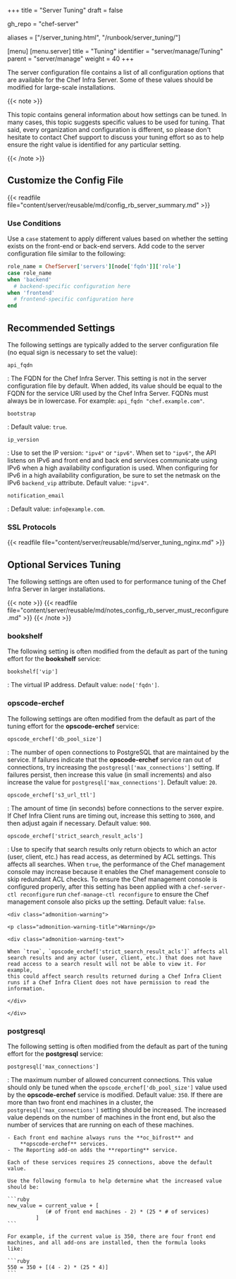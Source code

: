+++
title = "Server Tuning"
draft = false

gh_repo = "chef-server"

aliases = ["/server_tuning.html", "/runbook/server_tuning/"]

[menu]
  [menu.server]
    title = "Tuning"
    identifier = "server/manage/Tuning"
    parent = "server/manage"
    weight = 40
+++

The server configuration file contains a list of all configuration
options that are available for the Chef Infra Server. Some of these
values should be modified for large-scale installations.

{{< note >}}

This topic contains general information about how settings can be tuned.
In many cases, this topic suggests specific values to be used for
tuning. That said, every organization and configuration is different, so
please don't hesitate to contact Chef support to discuss your tuning
effort so as to help ensure the right value is identified for any
particular setting.

{{< /note >}}

## Customize the Config File

{{< readfile file="content/server/reusable/md/config_rb_server_summary.md" >}}

### Use Conditions

Use a `case` statement to apply different values based on whether the
setting exists on the front-end or back-end servers. Add code to the
server configuration file similar to the following:

```ruby
role_name = ChefServer['servers'][node['fqdn']]['role']
case role_name
when 'backend'
  # backend-specific configuration here
when 'frontend'
  # frontend-specific configuration here
end
```

## Recommended Settings

The following settings are typically added to the server configuration
file (no equal sign is necessary to set the value):

`api_fqdn`

:   The FQDN for the Chef Infra Server. This setting is not in the
    server configuration file by default. When added, its value should
    be equal to the FQDN for the service URI used by the Chef Infra
    Server. FQDNs must always be in lowercase.
    For example: `api_fqdn "chef.example.com"`.

`bootstrap`

:   Default value: `true`.

`ip_version`

:   Use to set the IP version: `"ipv4"` or `"ipv6"`. When set to
    `"ipv6"`, the API listens on IPv6 and front end and back end
    services communicate using IPv6 when a high availability configuration
    is used. When configuring for IPv6 in a high availability
    configuration, be sure to set the netmask on the IPv6 `backend_vip`
    attribute. Default value: `"ipv4"`.

`notification_email`

:   Default value: `info@example.com`.

### SSL Protocols

{{< readfile file="content/server/reusable/md/server_tuning_nginx.md" >}}

## Optional Services Tuning

The following settings are often used to for performance tuning of the
Chef Infra Server in larger installations.

{{< note >}}
{{< readfile file="content/server/reusable/md/notes_config_rb_server_must_reconfigure.md" >}}
{{< /note >}}

### bookshelf

The following setting is often modified from the default as part of the
tuning effort for the **bookshelf** service:

`bookshelf['vip']`

:   The virtual IP address. Default value: `node['fqdn']`.

### opscode-erchef

The following settings are often modified from the default as part of
the tuning effort for the **opscode-erchef** service:

`opscode_erchef['db_pool_size']`

:   The number of open connections to PostgreSQL that are maintained by
    the service. If failures indicate that the **opscode-erchef**
    service ran out of connections, try increasing the
    `postgresql['max_connections']` setting. If failures persist, then
    increase this value (in small increments) and also increase the
    value for `postgresql['max_connections']`. Default value: `20`.

`opscode_erchef['s3_url_ttl']`

:   The amount of time (in seconds) before connections to the server
    expire. If Chef Infra Client runs are timing out, increase this
    setting to `3600`, and then adjust again if necessary. Default
    value: `900`.

`opscode_erchef['strict_search_result_acls']`

:   Use to specify that search results only return objects to which an actor
    (user, client, etc.) has read access, as determined by ACL settings.
    This affects all searches. When `true`, the performance of the Chef
    management console may increase because it enables the Chef management
    console to skip redundant ACL checks. To ensure the Chef management
    console is configured properly, after this setting has been applied with
    a `chef-server-ctl reconfigure` run `chef-manage-ctl reconfigure` to
    ensure the Chef management console also picks up the setting. Default
    value: `false`.

    <div class="admonition-warning">

    <p class="admonition-warning-title">Warning</p>

    <div class="admonition-warning-text">

    When `true`, `opscode_erchef['strict_search_result_acls']` affects all
    search results and any actor (user, client, etc.) that does not have
    read access to a search result will not be able to view it. For example,
    this could affect search results returned during a Chef Infra Client
    runs if a Chef Infra Client does not have permission to read the
    information.

    </div>

    </div>

### postgresql

The following setting is often modified from the default as part of the tuning effort for the **postgresql** service:

`postgresql['max_connections']`

:   The maximum number of allowed concurrent connections. This value should only be tuned when the `opscode_erchef['db_pool_size']` value used by the **opscode-erchef** service is modified. Default value: `350`.
    If there are more than two front end machines in a cluster, the
    `postgresql['max_connections']` setting should be increased. The
    increased value depends on the number of machines in the front end,
    but also the number of services that are running on each of these
    machines.

    - Each front end machine always runs the **oc_bifrost** and
        **opscode-erchef** services.
    - The Reporting add-on adds the **reporting** service.

    Each of these services requires 25 connections, above the default
    value.

    Use the following formula to help determine what the increased value
    should be:

    ```ruby
    new_value = current_value + [
                (# of front end machines - 2) * (25 * # of services)
             ]
    ```

    For example, if the current value is 350, there are four front end
    machines, and all add-ons are installed, then the formula looks
    like:

    ```ruby
    550 = 350 + [(4 - 2) * (25 * 4)]
    ```
